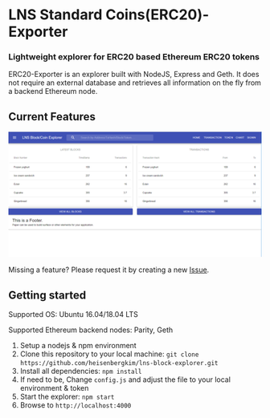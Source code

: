 # LNS Standard Coins(ERC20)-Exporter
### Lightweight explorer for ERC20 based Ethereum ERC20 tokens

ERC20-Exporter is an explorer built with NodeJS, Express and Geth. It does not require an external database and retrieves all information on the fly from a backend Ethereum node.


## Current Features
![Screenshot](feature.png)


Missing a feature? Please request it by creating a new [Issue](https://github.com/heisenbergkim/lns-block-explorer.git).

## Getting started

Supported OS: Ubuntu 16.04/18.04 LTS

Supported Ethereum backend nodes: Parity, Geth

1. Setup a nodejs & npm environment
2. Clone this repository to your local machine: `git clone https://github.com/heisenbergkim/lns-block-explorer.git`
3. Install all dependencies: `npm install`
4. If need to be, Change `config.js` and adjust the file to your local environment & token
5. Start the explorer: `npm start`
6. Browse to `http://localhost:4000`


